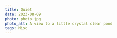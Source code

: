 ```yaml
---
title: Quiet
date: 2023-08-09
photo: photo.jpg
photo_alt: A view to a little crystal clear pond
tags: Misc
---
```

